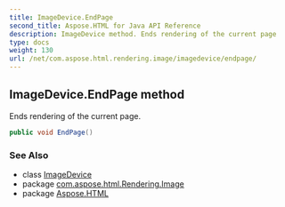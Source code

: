 ```yaml
---
title: ImageDevice.EndPage
second_title: Aspose.HTML for Java API Reference
description: ImageDevice method. Ends rendering of the current page
type: docs
weight: 130
url: /net/com.aspose.html.rendering.image/imagedevice/endpage/
---
```

## ImageDevice.EndPage method

Ends rendering of the current page.

```java
public void EndPage()
```

### See Also

* class [ImageDevice](../)
* package [com.aspose.html.Rendering.Image](../../imagedevice/)
* package [Aspose.HTML](../../../)
